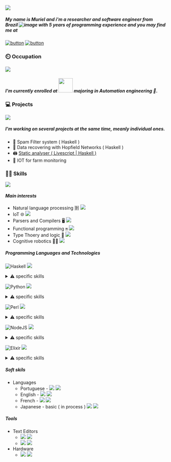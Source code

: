 ![](https://c.tenor.com/63PekTAZOuYAAAAd/vaporwave-welcome.gif)

##### My name is Muriel and i'm a researcher and software engineer from Brazil ![image](https://raw.githubusercontent.com/stevenrskelton/flag-icon/master/png/16/country-4x3/br.png) with 5 years of programming experience and you may find me at 
[![button](https://img.shields.io/badge/Instagram-E4405F?style=for-the-badge&logo=instagram&logoColor=white)](https://img.shields.io/badge/Instagram-E4405F?style=for-the-badge&logo=instagram&logoColor=white)
[![button](https://img.shields.io/badge/LinkedIn-0077B5?style=for-the-badge&logo=linkedin&logoColor=white)](https://img.shields.io/badge/LinkedIn-0077B5?style=for-the-badge&logo=linkedin&logoColor=white) 

### ⏲️ Occupation 
![](https://media3.giphy.com/media/IPbS5R4fSUl5S/200.gif)
##### I'm currently enrolled at <img src="https://upload.wikimedia.org/wikipedia/commons/4/43/FEI_logo_2015.png" width=45> majoring in Automation engineering 🤖.

### 💻 Projects
![](https://c.tenor.com/41I-iMyClCgAAAAd/programmer-programming.gif)
##### I'm working on several projects at the same time, meanly individual ones. 
* 🚧 Spam Filter system ( Haskell ) 
* 💾 Data recovering with Hopfield Networks ( Haskell )
* 🖨️ [Static analyser ( Livescript | Haskell )](https://github.com/synth-me/putnam)
* 🚜 IOT for farm monitoring  

### 🐱‍💻 Skills 
![](https://c.tenor.com/5lae0Xc4CSYAAAAC/liam-neeson-skills.gif)
#### *Main interests*
* Natural language processing 🈹 ![](https://us-central1-progress-markdown.cloudfunctions.net/progress/80)
* IoT 🌐 ![](https://us-central1-progress-markdown.cloudfunctions.net/progress/60)
* Parsers and Compilers 🖥️ ![](https://us-central1-progress-markdown.cloudfunctions.net/progress/80)
* Functional programming 🔛 ![](https://us-central1-progress-markdown.cloudfunctions.net/progress/80)
* Type Thoery and logic 📘 ![](https://us-central1-progress-markdown.cloudfunctions.net/progress/60)
* Cognitive robotics 🦾🧠 ![](https://us-central1-progress-markdown.cloudfunctions.net/progress/80)


##### *Programming Languages and Technologies* 
 
![Haskell](https://img.shields.io/badge/Haskell-5D4F85?style=for-the-badge&logo=haskell&logoColor=white)
![](https://us-central1-progress-markdown.cloudfunctions.net/progress/70) 
<details>
<summary> ⚠️ specific skills</summary>

  * [Warp/WAI](https://hackage.haskell.org/package/warp)  ![](https://us-central1-progress-markdown.cloudfunctions.net/progress/80)
  * Numerical Haskell 🔢  ![](https://us-central1-progress-markdown.cloudfunctions.net/progress/80)
  * Parsing  ![](https://us-central1-progress-markdown.cloudfunctions.net/progress/70)
  * [Hot-Swap systems](https://github.com/fbsamples/ghc-hotswap) 🔥  ![](https://us-central1-progress-markdown.cloudfunctions.net/progress/80)

</details>
 
![Python](https://img.shields.io/badge/python-3670A0?style=for-the-badge&logo=python&logoColor=ffdd54) 
![](https://us-central1-progress-markdown.cloudfunctions.net/progress/90) 
<details>
<summary>⚠️ specific skills</summary>
 
  * <img src="https://upload.wikimedia.org/wikipedia/commons/thumb/c/ce/Cython-logo.svg/1200px-Cython-logo.svg.png" width=80 >  ![](https://us-central1-progress-markdown.cloudfunctions.net/progress/60)
  * <img src="https://user-images.githubusercontent.com/9504279/40606243-9cb2447a-6219-11e8-8480-361e002107a1.png" width=130>  ![](https://us-central1-progress-markdown.cloudfunctions.net/progress/80)
  * [NLTK](https://github.com/nltk/nltk)  ![](https://us-central1-progress-markdown.cloudfunctions.net/progress/90)
  * [Falcon](https://github.com/falconry/falcon)  ![](https://us-central1-progress-markdown.cloudfunctions.net/progress/60)
  * ![[button](https://img.shields.io/badge/Flask-000000?style=for-the-badge&logo=flask&logoColor=white)](https://img.shields.io/badge/Flask-000000?style=for-the-badge&logo=flask&logoColor=white)  ![](https://us-central1-progress-markdown.cloudfunctions.net/progress/80)
  * ![[button](https://github.com/pytorch/pytorch)](https://img.shields.io/badge/PyTorch-EE4C2C?style=for-the-badge&logo=PyTorch&logoColor=white)  ![](https://us-central1-progress-markdown.cloudfunctions.net/progress/80) 
 
</details>


![Perl](https://img.shields.io/badge/perl-%2339457E.svg?style=for-the-badge&logo=perl&logoColor=white) 
![](https://us-central1-progress-markdown.cloudfunctions.net/progress/90) 
<details>
<summary>⚠️ specific skills </summary>
  
 * [RegexGrammars/Parsing in General](https://metacpan.org/pod/Regexp::Grammars) ![](https://us-central1-progress-markdown.cloudfunctions.net/progress/90)

</details>
 
![NodeJS](https://img.shields.io/badge/node.js-6DA55F?style=for-the-badge&logo=node.js&logoColor=white) 
![](https://us-central1-progress-markdown.cloudfunctions.net/progress/70) 
<details>
<summary>⚠️ specific skills</summary>
   
   * [LiveScript](http://livescript.net/)![](https://us-central1-progress-markdown.cloudfunctions.net/progress/90)
   * ![[button](https://img.shields.io/badge/Express.js-000000?style=for-the-badge&logo=express&logoColor=white)](https://img.shields.io/badge/Express.js-000000?style=for-the-badge&logo=express&logoColor=white)  ![](https://us-central1-progress-markdown.cloudfunctions.net/progress/80)
   * [Brain.js](https://brain.js.org)  ![](https://us-central1-progress-markdown.cloudfunctions.net/progress/80)
   * ![[button](https://img.shields.io/badge/TensorFlow-FF6F00?style=for-the-badge&logo=tensorflow&logoColor=white)](https://img.shields.io/badge/TensorFlow-FF6F00?style=for-the-badge&logo=tensorflow&logoColor=white)  ![](https://us-central1-progress-markdown.cloudfunctions.net/progress/60)

</details>
 
![Elixir](https://img.shields.io/badge/elixir-%234B275F.svg?style=for-the-badge&logo=elixir&logoColor=white) 
![](https://us-central1-progress-markdown.cloudfunctions.net/progress/50) 
<details>

 <summary> ⚠️ specific skills </summary>
   
 * [Cowboy](https://github.com/ninenines/cowboy) 🤠  ![](https://us-central1-progress-markdown.cloudfunctions.net/progress/70)
   * [Genex ( genetic algorithms )](https://github.com/seanmor5/genex) 🧬 ![](https://us-central1-progress-markdown.cloudfunctions.net/progress/80)

</details>
 
##### Soft skils
  * Languages 
    * Portuguese - ![](https://raw.githubusercontent.com/stevenrskelton/flag-icon/master/png/16/country-4x3/br.png) ![](https://us-central1-progress-markdown.cloudfunctions.net/progress/100)
    * English - ![](https://raw.githubusercontent.com/stevenrskelton/flag-icon/master/png/16/country-4x3/us.png) ![](https://us-central1-progress-markdown.cloudfunctions.net/progress/90)
    * French - ![](https://raw.githubusercontent.com/stevenrskelton/flag-icon/master/png/16/country-4x3/fr.png) ![](https://us-central1-progress-markdown.cloudfunctions.net/progress/60)
    * Japanese - basic ( in process ) ![](https://raw.githubusercontent.com/stevenrskelton/flag-icon/master/png/16/country-4x3/jp.png) ![](https://us-central1-progress-markdown.cloudfunctions.net/progress/20)

##### *Tools*
  * Text Editors
    * ![](https://img.shields.io/badge/VIM-%2311AB00.svg?&style=for-the-badge&logo=vim&logoColor=white) ![](https://us-central1-progress-markdown.cloudfunctions.net/progress/90)
    * ![](https://img.shields.io/badge/Atom-66595C?style=for-the-badge&logo=Atom&logoColor=white) ![](https://us-central1-progress-markdown.cloudfunctions.net/progress/90)
  * Hardware 
    * ![](https://img.shields.io/badge/Raspberry%20Pi-A22846?style=for-the-badge&logo=Raspberry%20Pi&logoColor=white) ![](https://us-central1-progress-markdown.cloudfunctions.net/progress/90)
